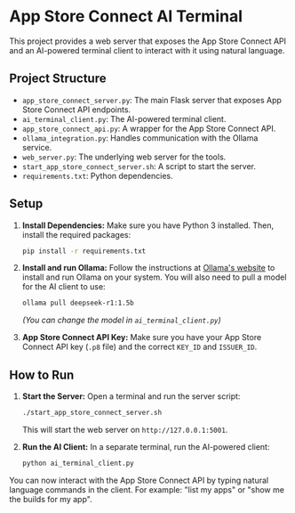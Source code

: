 # App Store Connect AI Terminal

This project provides a web server that exposes the App Store Connect API and an AI-powered terminal client to interact with it using natural language.

## Project Structure

- `app_store_connect_server.py`: The main Flask server that exposes App Store Connect API endpoints.
- `ai_terminal_client.py`: The AI-powered terminal client.
- `app_store_connect_api.py`: A wrapper for the App Store Connect API.
- `ollama_integration.py`: Handles communication with the Ollama service.
- `web_server.py`: The underlying web server for the tools.
- `start_app_store_connect_server.sh`: A script to start the server.
- `requirements.txt`: Python dependencies.

## Setup

1.  **Install Dependencies:**
    Make sure you have Python 3 installed. Then, install the required packages:
    ```bash
    pip install -r requirements.txt
    ```

2.  **Install and run Ollama:**
    Follow the instructions at [Ollama's website](https://ollama.ai) to install and run Ollama on your system. You will also need to pull a model for the AI client to use:
    ```bash
    ollama pull deepseek-r1:1.5b 
    ```
    *(You can change the model in `ai_terminal_client.py`)*

3.  **App Store Connect API Key:**
    Make sure you have your App Store Connect API key (`.p8` file) and the correct `KEY_ID` and `ISSUER_ID`.

## How to Run

1.  **Start the Server:**
    Open a terminal and run the server script:
    ```bash
    ./start_app_store_connect_server.sh
    ```
    This will start the web server on `http://127.0.0.1:5001`.

2.  **Run the AI Client:**
    In a separate terminal, run the AI-powered client:
    ```bash
    python ai_terminal_client.py
    ```

You can now interact with the App Store Connect API by typing natural language commands in the client. For example: "list my apps" or "show me the builds for my app". 